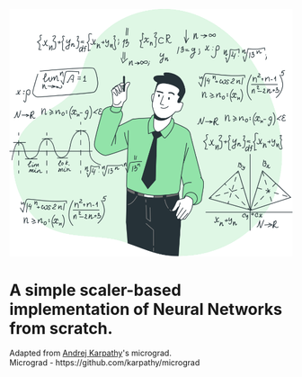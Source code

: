 ![svg](./images/Mathematics-bro.svg)

<h1>
A simple scaler-based implementation of Neural Networks from scratch. 
</h1>
<p>
Adapted from <a href="https://github.com/karpathy">Andrej Karpathy</a>'s micrograd. <br>
Micrograd - https://github.com/karpathy/micrograd
</p>
